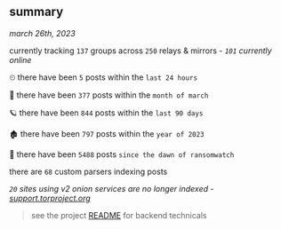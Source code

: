 
## summary
_march 26th, 2023_

currently tracking `137` groups across `250` relays & mirrors - _`101` currently online_

⏲ there have been `5` posts within the `last 24 hours`

🦈 there have been `377` posts within the `month of march`

🪐 there have been `844` posts within the `last 90 days`

🏚 there have been `797` posts within the `year of 2023`

🦕 there have been `5488` posts `since the dawn of ransomwatch`

there are `68` custom parsers indexing posts

_`20` sites using v2 onion services are no longer indexed - [support.torproject.org](https://support.torproject.org/onionservices/v2-deprecation/)_

> see the project [README](https://github.com/joshhighet/ransomwatch#ransomwatch--) for backend technicals
